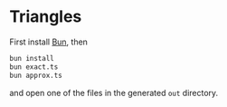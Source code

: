 # Triangles

First install [Bun](https://bun.sh/), then

```sh
bun install
bun exact.ts
bun approx.ts
```

and open one of the files in the generated `out` directory.
